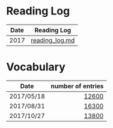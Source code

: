 # Reading Log

|Date|Reading Log|
|---|---|
|2017|[reading_log.md](log/reading_log.md)|


# Vocabulary

|Date|number of entries|
|---|--:|
|2017/05/18|[12600](http://testyourvocab.com/result?user=8434974)|
|2017/08/31|[16300](http://testyourvocab.com/result?user=8876856)|
|2017/10/27|[13800](http://testyourvocab.com/result?user=9134199)|
